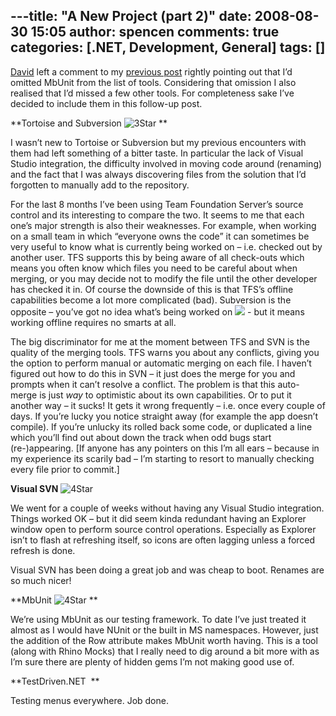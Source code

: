 ---title: "A New Project (part 2)"
date: 2008-08-30 15:05
author: spencen
comments: true
categories: [.NET, Development, General]
tags: []
---
[David](http://davidgardiner.blogspot.com/) left a comment to my [previous post](http://blog.spencen.com/2008/08/28/a-new-project.aspx) rightly pointing out that I’d omitted MbUnit from the list of tools. Considering that omission I also realised that I’d missed a few other tools. For completeness sake I’ve decided to include them in this follow-up post.
  

**Tortoise and Subversion ![3Star](/images/3Star_3.png "3Star") **
  

I wasn’t new to Tortoise or Subversion but my previous encounters with them had left something of a bitter taste. In particular the lack of Visual Studio integration, the difficulty involved in moving code around (renaming) and the fact that I was always discovering files from the solution that I’d forgotten to manually add to the repository.
  

For the last 8 months I’ve been using Team Foundation Server’s source control and its interesting to compare the two. It seems to me that each one’s major strength is also their weaknesses. For example, when working on a small team in which “everyone owns the code” it can sometimes be very useful to know what is currently being worked on – i.e. checked out by another user. TFS supports this by being aware of all check-outs which means you often know which files you need to be careful about when merging, or you may decide not to modify the file until the other developer has checked it in. Of course the downside of this is that TFS’s offline capabilities become a lot more complicated (bad). Subversion is the opposite – you’ve got no idea what’s being worked on ![](http://blog.spencen.com/emoticons/sad.png) - but it means working offline requires no smarts at all.
  

The big discriminator for me at the moment between TFS and SVN is the quality of the merging tools. TFS warns you about any conflicts, giving you the option to perform manual or automatic merging on each file. I haven’t figured out how to do this in SVN – it just does the merge for you and prompts when it can’t resolve a conflict. The problem is that this auto-merge is just *way* to optimistic about its own capabilities. Or to put it another way – it sucks! It gets it wrong frequently – i.e. once every couple of days. If you’re lucky you notice straight away (for example the app doesn’t compile). If you’re unlucky its rolled back some code, or duplicated a line which you’ll find out about down the track when odd bugs start (re-)appearing. [If anyone has any pointers on this I’m all ears – because in my experience its scarily bad – I’m starting to resort to manually checking every file prior to commit.]
  

**Visual SVN**&#160;![4Star](/images/4Star_3.png "4Star") 
  

We went for a couple of weeks without having any Visual Studio integration. Things worked OK – but it did seem kinda redundant having an Explorer window open to perform source control operations. Especially as Explorer isn’t to flash at refreshing itself, so icons are often lagging unless a forced refresh is done.
  

Visual SVN has been doing a great job and was cheap to boot. Renames are so much nicer!
  

**MbUnit ![4Star](/images/4Star_6.png "4Star") **
  

We’re using MbUnit as our testing framework. To date I’ve just treated it almost as I would have NUnit or the built in MS namespaces. However, just the addition of the Row attribute makes MbUnit worth having. This is a tool (along with Rhino Mocks) that I really need to dig around a bit more with as I’m sure there are plenty of hidden gems I’m not making good use of.
  

**TestDriven.NET&#160; **
  

Testing menus everywhere. Job done.


